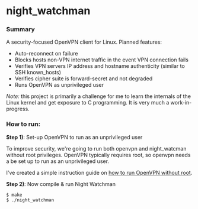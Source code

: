 night_watchman
==============

### Summary

A security-focused OpenVPN client for Linux. Planned features:

- Auto-reconnect on failure
- Blocks hosts non-VPN internet traffic in the event VPN connection fails
- Verifies VPN servers IP address and hostname authenticity (similar to SSH known_hosts)
- Verifies cipher suite is forward-secret and not degraded
- Runs OpenVPN as unprivileged user

*Note:* this project is primarily a challenge for me to learn the internals of the Linux kernel and get exposure to C programming. It is very much a work-in-progress.


### How to run:

**Step 1)**: Set-up OpenVPN to run as an unprivileged user

To improve security, we're going to run both openvpn and night_watcman without root privileges. OpenVPN typically requires root, so openvpn needs a be set up to run as an unprivileged user.

I've created a simple instruction guide on [how to run OpenVPN without root](https://github.com/dmix/night_watchman/blob/master/OPENVPN.md).

**Step 2)**: Now compile & run Night Watchman

    $ make
    $ ./night_watchman
